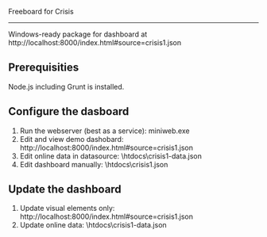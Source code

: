 Freeboard for Crisis
********************
Windows-ready package for dashboard at
	http://localhost:8000/index.html#source=crisis1.json

Prerequisities
--------------
Node.js including Grunt is installed.

Configure the dasboard
----------------------
1) Run the webserver (best as a service):
	miniweb.exe
2) Edit and view demo dashobard:
	http://localhost:8000/index.html#source=crisis1.json
3) Edit online data in datasource:
	\htdocs\crisis1-data.json 
4) Edit dashboard manually:
	\htdocs\crisis1.json

Update the dashboard
--------------------
1) Update visual elements only:
	http://localhost:8000/index.html#source=crisis1.json
2) Update online data:
	\htdocs\crisis1-data.json 